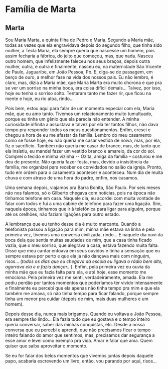 # Família de Marta
## Marta

Sou Maria Marta, a quinta filha de Pedro e Maria. Segundo a Maria mãe, todas as vezes que ela engravidava depois do segundo filho, que tinha sido mulher, a Tecla Maria, ela sempre queria que nascesse um homem, pois assim fecharia a fábrica, do jeito que começou, mas, que nada. Nasceu outro homem, que infelizmente faleceu nos seus braços, depois outra mulher, outra, e outra e finalmente, nasceu eu, na maternidade São Vicente de Paulo, Jaguaribe, em João Pessoa, Pb. E, diga-se de passagem, em berço de ouro, a melhor fase na vida dos nossos pais. Eu não lembro, é claro, mas, dizia a Maria mãe, que Maria Marta era muito chorona e que pra se ver um sorriso na minha boca, era coisa difícil demais... Talvez, por isso, hoje eu tenha o sorriso solto. Tentaram tanto me fazer rir, que ficou na mente e hoje, eu rio atoa, rindo...

Pois bem, estou aqui para falar de um momento especial com ela, Maria mãe, que eu amo tanto. Tivemos um relacionamento muito tumultuado, porque eu tinha um gênio que ela parecia não entender. A minha curiosidade infinita a assustava e talvez por ela ter tantos filhos, não dava tempo pra responder todos os meus questionamentos. Enfim, cresci e chegou a hora de eu me afastar da família. Lembro do meu casamento como se fosse hoje, eu não queria me casar vestida de noiva, mas, por ela, fiz o sacrifício. Também não queria me casar de branco, mas, de tanto que ela insistiu, eu mandei fazer um vestido branco e amarelo, da cor do sol. Comprei o tecido e minha vizinha -- Ozita, amiga da família – costurou e me deu de presente. Não queria fazer festa, mas, devido a insistência da família, me organizei para receber os convidados no salão da igreja. Pronto, tudo em ordem para o casamento acontecer e aconteceu. Num dia de muita chuva e com atraso de uma hora do padre, enfim, nos casamos.

Uma semana depois, viajamos pra Barra Bonita, São Paulo. Por seis meses não nos falamos, só o Gilberto chegava com notícias, pois na época não tínhamos telefone em casa. Naquele dia, eu acordei com muita vontade de falar com todos e fui a uma cabine de telefone para fazer uma ligação. Sim, naquela época, tínhamos que ir à telefônica para ligar para alguém, porque até os orelhões, não faziam ligações para outro estado.

A lembrança que eu tenho desse dia é muito marcante. Quando a telefonista passou a ligação para mim, minha mãe estava na linha e pela primeira vez, tivemos uma conversa civilizada, rindo... E naquele dia ouvi da boca dela que sentia muitas saudades de mim, que a casa tinha ficado vazia, que o meu sorriso, que alegrava a casa, estava fazendo muita falta. Disse que meu cantar entoava em seus ouvidos e tinha a sensação que eu sempre estava por perto e que ela já não dançava mais com ninguém, risos... (_todos os dias que eu chegava da escola eu ligava o rádio bem alto, agarrava ela e a fazia dançar..._). Enfim, pela primeira vez eu ouvia da minha mãe que eu fazia falta para ela, e até hoje, esse momento me emociona. Pela primeira vez me senti, verdadeiramente, amada. Ela me pediu perdão por tantos momentos que poderíamos ter vivido intensamente e finalmente eu percebi que ela apenas não tinha tempo pra mim e que ela também me amava, só não tinha tempo para ficar falando, porque sempre tinha um menor pra cuidar (depois de mim, mais duas mulheres e um homem).

Depois desse dia, nunca mais brigamos. Quando eu voltava a João Pessoa, era sempre tão lindo... Ela fazia tudo que eu gostava e o tempo inteiro queria conversar, saber das minhas conquistas, etc. Desde a nossa conversa que eu percebi e aprendi, que não precisamos ficar o tempo inteiro falando do amor que sentimos, mas, precisamos dar segurança a esse amor e levei como exemplo pra vida. Amar e falar que ama. Quem quiser que saiba aproveitar o momento.

Se eu for falar dos belos momentos que vivemos juntas depois daquele papo, acabaria escrevendo um livro, então, vou parando por aqui, risos...
